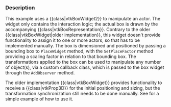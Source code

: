 ### Description
This example uses a {{class|vtkBoxWidget2}} to manipulate an actor. The widget only contains the interaction logic; the actual box is drawn by the accompanying {{class|vtkBoxRepresentation}}.
Contrary to the older {{class|vtkBoxWidget|older implementation}}, this widget doesn't provide functionality to assign it to one or more actors, so that has to be implemented manually. The box is dimensioned and positioned by passing a bounding box to <code>PlaceWidget</code> method, with the <code>SetPlaceFactor</code> method providing a scaling factor in relation to that bounding box. The transformations applied to the box can be used to manipulate any number of object(s), via a custom callback class, which is passed to the box widget through the <code>AddObserver</code> method.

The older implementation {{class|vtkBoxWidget}} provides functionality to receive a {{class|vtkProp3D}} for the initial positioning and sizing, but the transformation synchronization still needs to be done manually. See []([../BoxWidget|BoxWidget]) for a simple example of how to use it.
